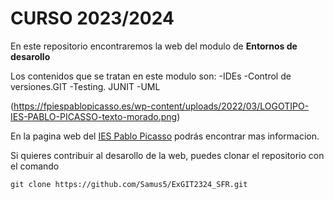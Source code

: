 # CURSO 2023/2024
En este repositorio encontraremos la web del modulo de **Entornos de desarollo**

Los contenidos que se tratan en este modulo son:
-IDEs
-Control de versiones.GIT
-Testing. JUNIT
-UML

(https://fpiespablopicasso.es/wp-content/uploads/2022/03/LOGOTIPO-IES-PABLO-PICASSO-texto-morado.png)

En la pagina web del [IES Pablo Picasso](https://fpiespablopicasso.es) podrás encontrar mas informacion.

Si quieres contribuir al desarollo de la web, puedes clonar el repositorio con el comando

```git clone https://github.com/Samus5/ExGIT2324_SFR.git```
